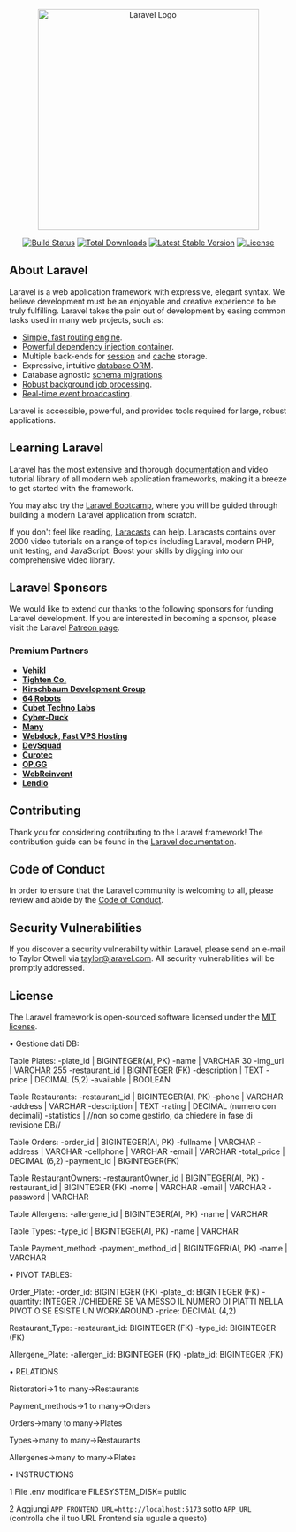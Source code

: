 <p align="center"><a href="https://laravel.com" target="_blank"><img src="https://raw.githubusercontent.com/laravel/art/master/logo-lockup/5%20SVG/2%20CMYK/1%20Full%20Color/laravel-logolockup-cmyk-red.svg" width="400" alt="Laravel Logo"></a></p>

<p align="center">
<a href="https://github.com/laravel/framework/actions"><img src="https://github.com/laravel/framework/workflows/tests/badge.svg" alt="Build Status"></a>
<a href="https://packagist.org/packages/laravel/framework"><img src="https://img.shields.io/packagist/dt/laravel/framework" alt="Total Downloads"></a>
<a href="https://packagist.org/packages/laravel/framework"><img src="https://img.shields.io/packagist/v/laravel/framework" alt="Latest Stable Version"></a>
<a href="https://packagist.org/packages/laravel/framework"><img src="https://img.shields.io/packagist/l/laravel/framework" alt="License"></a>
</p>

## About Laravel

Laravel is a web application framework with expressive, elegant syntax. We believe development must be an enjoyable and creative experience to be truly fulfilling. Laravel takes the pain out of development by easing common tasks used in many web projects, such as:

- [Simple, fast routing engine](https://laravel.com/docs/routing).
- [Powerful dependency injection container](https://laravel.com/docs/container).
- Multiple back-ends for [session](https://laravel.com/docs/session) and [cache](https://laravel.com/docs/cache) storage.
- Expressive, intuitive [database ORM](https://laravel.com/docs/eloquent).
- Database agnostic [schema migrations](https://laravel.com/docs/migrations).
- [Robust background job processing](https://laravel.com/docs/queues).
- [Real-time event broadcasting](https://laravel.com/docs/broadcasting).

Laravel is accessible, powerful, and provides tools required for large, robust applications.

## Learning Laravel

Laravel has the most extensive and thorough [documentation](https://laravel.com/docs) and video tutorial library of all modern web application frameworks, making it a breeze to get started with the framework.

You may also try the [Laravel Bootcamp](https://bootcamp.laravel.com), where you will be guided through building a modern Laravel application from scratch.

If you don't feel like reading, [Laracasts](https://laracasts.com) can help. Laracasts contains over 2000 video tutorials on a range of topics including Laravel, modern PHP, unit testing, and JavaScript. Boost your skills by digging into our comprehensive video library.

## Laravel Sponsors

We would like to extend our thanks to the following sponsors for funding Laravel development. If you are interested in becoming a sponsor, please visit the Laravel [Patreon page](https://patreon.com/taylorotwell).

### Premium Partners

- **[Vehikl](https://vehikl.com/)**
- **[Tighten Co.](https://tighten.co)**
- **[Kirschbaum Development Group](https://kirschbaumdevelopment.com)**
- **[64 Robots](https://64robots.com)**
- **[Cubet Techno Labs](https://cubettech.com)**
- **[Cyber-Duck](https://cyber-duck.co.uk)**
- **[Many](https://www.many.co.uk)**
- **[Webdock, Fast VPS Hosting](https://www.webdock.io/en)**
- **[DevSquad](https://devsquad.com)**
- **[Curotec](https://www.curotec.com/services/technologies/laravel/)**
- **[OP.GG](https://op.gg)**
- **[WebReinvent](https://webreinvent.com/?utm_source=laravel&utm_medium=github&utm_campaign=patreon-sponsors)**
- **[Lendio](https://lendio.com)**

## Contributing

Thank you for considering contributing to the Laravel framework! The contribution guide can be found in the [Laravel documentation](https://laravel.com/docs/contributions).

## Code of Conduct

In order to ensure that the Laravel community is welcoming to all, please review and abide by the [Code of Conduct](https://laravel.com/docs/contributions#code-of-conduct).

## Security Vulnerabilities

If you discover a security vulnerability within Laravel, please send an e-mail to Taylor Otwell via [taylor@laravel.com](mailto:taylor@laravel.com). All security vulnerabilities will be promptly addressed.

## License

The Laravel framework is open-sourced software licensed under the [MIT license](https://opensource.org/licenses/MIT).



• Gestione dati DB:

Table Plates:
-plate_id | BIGINTEGER(AI, PK)
-name | VARCHAR 30
-img_url | VARCHAR 255
-restaurant_id | BIGINTEGER (FK)
-description | TEXT
-price | DECIMAL (5,2)
-available | BOOLEAN

Table Restaurants:
-restaurant_id | BIGINTEGER(AI, PK)
-phone | VARCHAR
-address | VARCHAR
-description | TEXT
-rating | DECIMAL (numero con decimali)
-statistics | //non so come gestirlo, da chiedere in fase di revisione DB//

Table Orders:
-order_id | BIGINTEGER(AI, PK)
-fullname | VARCHAR
-address | VARCHAR
-cellphone | VARCHAR
-email | VARCHAR
-total_price | DECIMAL (6,2)
-payment_id | BIGINTEGER(FK)

Table RestaurantOwners:
-restaurantOwner_id | BIGINTEGER(AI, PK)
-restaurant_id | BIGINTEGER (FK)
-nome | VARCHAR
-email | VARCHAR
-password | VARCHAR

Table Allergens:
-allergene_id | BIGINTEGER(AI, PK)
-name | VARCHAR

Table Types:
-type_id | BIGINTEGER(AI, PK)
-name | VARCHAR

Table Payment_method:
-payment_method_id | BIGINTEGER(AI, PK)
-name | VARCHAR


• PIVOT TABLES:

Order_Plate:
-order_id: BIGINTEGER (FK)
-plate_id: BIGINTEGER (FK)
-quantity: INTEGER //CHIEDERE SE VA MESSO IL NUMERO DI PIATTI NELLA PIVOT O SE ESISTE UN WORKAROUND
-price: DECIMAL (4,2) 

Restaurant_Type:
-restaurant_id: BIGINTEGER (FK)
-type_id: BIGINTEGER (FK)

Allergene_Plate:
-allergen_id: BIGINTEGER (FK)
-plate_id: BIGINTEGER (FK)

• RELATIONS

Ristoratori->1 to many->Restaurants 

Payment_methods->1 to many->Orders

Orders->many to many->Plates

Types->many to many->Restaurants

Allergenes->many to many->Plates


• INSTRUCTIONS

1 File .env modificare FILESYSTEM_DISK= public

2 Aggiungi `APP_FRONTEND_URL=http://localhost:5173` sotto `APP_URL` (controlla che il tuo URL Frontend sia uguale a questo)
